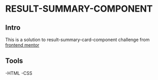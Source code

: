 # RESULT-SUMMARY-COMPONENT

## Intro
This is a solution to result-summary-card-component challenge from [frontend mentor](https://www.frontendmentor.io/solutions/i-used-flexbox-to-create-two-containers-in-the-desktop-design--afpm591lB)

## Tools
-HTML
-CSS

